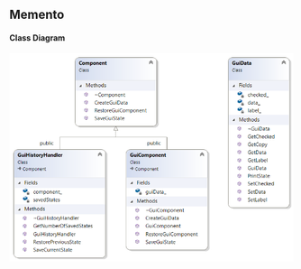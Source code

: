 ## Memento

#### Class Diagram 
![Class Diagram](https://github.com/jayavardhanravi/DesignPatterns/blob/master/Memento/ClassDiagram.png)